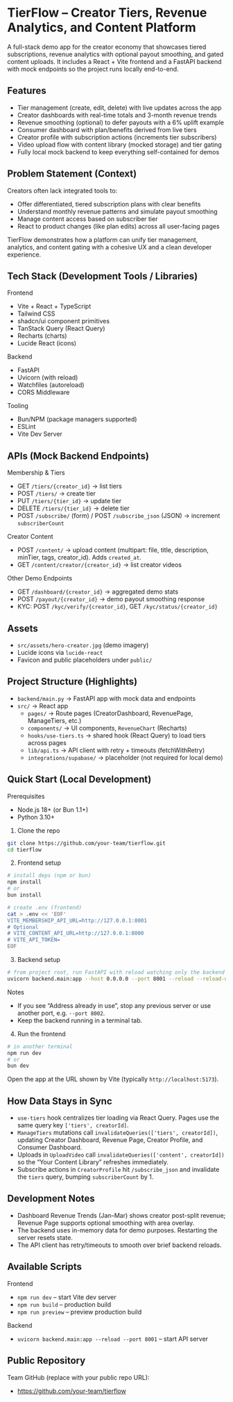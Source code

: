 # TierFlow – Creator Tiers, Revenue Analytics, and Content Platform

A full-stack demo app for the creator economy that showcases tiered subscriptions, revenue analytics with optional payout smoothing, and gated content uploads. It includes a React + Vite frontend and a FastAPI backend with mock endpoints so the project runs locally end-to-end.

## Features

- Tier management (create, edit, delete) with live updates across the app
- Creator dashboards with real-time totals and 3-month revenue trends
- Revenue smoothing (optional) to defer payouts with a 6% uplift example
- Consumer dashboard with plan/benefits derived from live tiers
- Creator profile with subscription actions (increments tier subscribers)
- Video upload flow with content library (mocked storage) and tier gating
- Fully local mock backend to keep everything self-contained for demos

## Problem Statement (Context)

Creators often lack integrated tools to:

- Offer differentiated, tiered subscription plans with clear benefits
- Understand monthly revenue patterns and simulate payout smoothing
- Manage content access based on subscriber tier
- React to product changes (like plan edits) across all user-facing pages

TierFlow demonstrates how a platform can unify tier management, analytics, and content gating with a cohesive UX and a clean developer experience.

## Tech Stack (Development Tools / Libraries)

Frontend

- Vite + React + TypeScript
- Tailwind CSS
- shadcn/ui component primitives
- TanStack Query (React Query)
- Recharts (charts)
- Lucide React (icons)

Backend

- FastAPI
- Uvicorn (with reload)
- Watchfiles (autoreload)
- CORS Middleware

Tooling

- Bun/NPM (package managers supported)
- ESLint
- Vite Dev Server

## APIs (Mock Backend Endpoints)

Membership & Tiers

- GET `/tiers/{creator_id}` → list tiers
- POST `/tiers/` → create tier
- PUT `/tiers/{tier_id}` → update tier
- DELETE `/tiers/{tier_id}` → delete tier
- POST `/subscribe/` (form) / POST `/subscribe_json` (JSON) → increment `subscriberCount`

Creator Content

- POST `/content/` → upload content (multipart: file, title, description, minTier, tags, creator_id). Adds `created_at`.
- GET `/content/creator/{creator_id}` → list creator videos

Other Demo Endpoints

- GET `/dashboard/{creator_id}` → aggregated demo stats
- POST `/payout/{creator_id}` → demo payout smoothing response
- KYC: POST `/kyc/verify/{creator_id}`, GET `/kyc/status/{creator_id}`

## Assets

- `src/assets/hero-creator.jpg` (demo imagery)
- Lucide icons via `lucide-react`
- Favicon and public placeholders under `public/`

## Project Structure (Highlights)

- `backend/main.py` → FastAPI app with mock data and endpoints
- `src/` → React app
  - `pages/` → Route pages (CreatorDashboard, RevenuePage, ManageTiers, etc.)
  - `components/` → UI components, `RevenueChart` (Recharts)
  - `hooks/use-tiers.ts` → shared hook (React Query) to load tiers across pages
  - `lib/api.ts` → API client with retry + timeouts (fetchWithRetry)
  - `integrations/supabase/` → placeholder (not required for local demo)

## Quick Start (Local Development)

Prerequisites

- Node.js 18+ (or Bun 1.1+)
- Python 3.10+

1. Clone the repo

```bash
git clone https://github.com/your-team/tierflow.git
cd tierflow
```

2. Frontend setup

```bash
# install deps (npm or bun)
npm install
# or
bun install

# create .env (frontend)
cat > .env << 'EOF'
VITE_MEMBERSHIP_API_URL=http://127.0.0.1:8001
# Optional
# VITE_CONTENT_API_URL=http://127.0.0.1:8000
# VITE_API_TOKEN=
EOF
```

3. Backend setup

```bash
# from project root, run FastAPI with reload watching only the backend dir
uvicorn backend.main:app --host 0.0.0.0 --port 8001 --reload --reload-dir backend
```

Notes

- If you see “Address already in use”, stop any previous server or use another port, e.g. `--port 8002`.
- Keep the backend running in a terminal tab.

4. Run the frontend

```bash
# in another terminal
npm run dev
# or
bun dev
```

Open the app at the URL shown by Vite (typically `http://localhost:5173`).

## How Data Stays in Sync

- `use-tiers` hook centralizes tier loading via React Query. Pages use the same query key `['tiers', creatorId]`.
- `ManageTiers` mutations call `invalidateQueries(['tiers', creatorId])`, updating Creator Dashboard, Revenue Page, Creator Profile, and Consumer Dashboard.
- Uploads in `UploadVideo` call `invalidateQueries(['content', creatorId])` so the “Your Content Library” refreshes immediately.
- Subscribe actions in `CreatorProfile` hit `/subscribe_json` and invalidate the `tiers` query, bumping `subscriberCount` by 1.

## Development Notes

- Dashboard Revenue Trends (Jan–Mar) shows creator post-split revenue; Revenue Page supports optional smoothing with area overlay.
- The backend uses in-memory data for demo purposes. Restarting the server resets state.
- The API client has retry/timeouts to smooth over brief backend reloads.

## Available Scripts

Frontend

- `npm run dev` – start Vite dev server
- `npm run build` – production build
- `npm run preview` – preview production build

Backend

- `uvicorn backend.main:app --reload --port 8001` – start API server

## Public Repository

Team GitHub (replace with your public repo URL):

- https://github.com/your-team/tierflow
